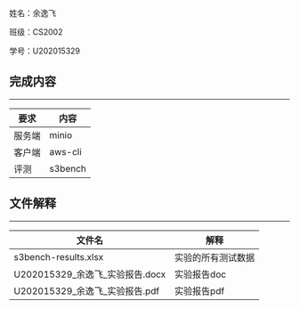 姓名：余逸飞

班级：CS2002

学号：U202015329

## 完成内容

----

| 要求   | 内容    |
| ------ | ------- |
| 服务端 | minio   |
| 客户端 | aws-cli |
| 评测   | s3bench |

## 文件解释

----

| 文件名                            | 解释               |
| --------------------------------- | ------------------ |
| s3bench-results.xlsx              | 实验的所有测试数据 |
| U202015329\_余逸飞\_实验报告.docx | 实验报告doc        |
| U202015329\_余逸飞\_实验报告.pdf  | 实验报告pdf        |


